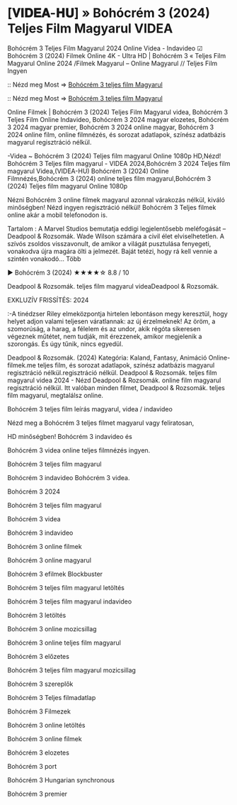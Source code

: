 # [𝐕𝐈𝐃𝐄𝐀-𝐇𝐔] » Bohócrém 3 (2024) Teljes Film Magyarul VIDEA

Bohócrém 3 Teljes Film Magyarul 2024 Online Videa - Indavideo ☑ Bohócrém 3 (2024) Filmek Online 4K - Ultra HD | Bohócrém 3 « Teljes Film Magyarul Online 2024 /Filmek Magyarul – Online Magyarul // Teljes Film Ingyen


:: Nézd meg Most => [Bohócrém 3 teljes film Magyarul](https://stream.dcine.pro/hu/movie/1034541)

:: Nézd meg Most => [Bohócrém 3 teljes film Magyarul](https://stream.dcine.pro/hu/movie/1034541)



Online Filmek | Bohócrém 3 (2024) Teljes Film Magyarul videa, Bohócrém 3 Teljes Film Online Indavideo, Bohócrém 3 2024 magyar elozetes, Bohócrém 3 2024 magyar premier, Bohócrém 3 2024 online magyar, Bohócrém 3 2024 online film, online filmnézés, és sorozat adatlapok, színész adatbázis magyarul regisztráció nélkül.

-Videa ~ Bohócrém 3 (2024) Teljes film magyarul Online 1080p HD,Nézd! Bohócrém 3 Teljes film magyarul - VIDEA 2024,Bohócrém 3 2024 Teljes film magyarul Videa,(VIDEA-HU) Bohócrém 3 (2024) Online Filmnézés,Bohócrém 3 (2024) online teljes film magyarul,Bohócrém 3 (2024) Teljes film magyarul Online 1080p

Nézni Bohócrém 3 online filmek magyarul azonnal várakozás nélkül, kiváló minőségben! Nézd ingyen regisztráció nélkül! Bohócrém 3 Teljes filmek online akár a mobil telefonodon is.

Tartalom : A Marvel Studios bemutatja eddigi legjelentősebb meléfogását – Deadpool & Rozsomák. Wade Wilson számára a civil élet elviselhetetlen. A szívós zsoldos visszavonult, de amikor a világát pusztulása fenyegeti, vonakodva újra magára ölti a jelmezét. Baját tetézi, hogy rá kell vennie a szintén vonakodó… Több

▶️ Bohócrém 3 (2024) ★★★★☆ 8.8 / 10

Deadpool & Rozsomák. teljes film magyarul videaDeadpool & Rozsomák.

EXKLUZÍV FRISSÍTÉS: 2024

:-A tinédzser Riley elmeközpontja hirtelen lebontáson megy keresztül, hogy helyet adjon valami teljesen váratlannak: az új érzelmeknek! Az öröm, a szomorúság, a harag, a félelem és az undor, akik régóta sikeresen végeznek műtétet, nem tudják, mit érezzenek, amikor megjelenik a szorongás. És úgy tűnik, nincs egyedül.

Deadpool & Rozsomák. (2024) Kategória: Kaland, Fantasy, Animáció Online-filmek.me teljes film, és sorozat adatlapok, színész adatbázis magyarul regisztráció nélkül.regisztráció nélkül. Deadpool & Rozsomák. teljes film magyarul videa 2024 - Nézd Deadpool & Rozsomák. online film magyarul regisztráció nélkül. Itt valóban minden filmet, Deadpool & Rozsomák. teljes film magyarul, megtalálsz online.

Bohócrém 3 teljes film leírás magyarul, videa / indavideo

Nézd meg a Bohócrém 3 teljes filmet magyarul vagy feliratosan,

HD minőségben! Bohócrém 3 indavideo és

Bohócrém 3 videa online teljes filmnézés ingyen.

Bohócrém 3 teljes film magyarul

Bohócrém 3 indavideo Bohócrém 3 videa.

Bohócrém 3 2024

Bohócrém 3 teljes film magyarul

Bohócrém 3 videa

Bohócrém 3 indavideo

Bohócrém 3 online filmek

Bohócrém 3 online magyarul

Bohócrém 3 efilmek Blockbuster

Bohócrém 3 teljes film magyarul letöltés

Bohócrém 3 teljes film magyarul indavideo

Bohócrém 3 letöltés

Bohócrém 3 online mozicsillag

Bohócrém 3 online teljes film magyarul

Bohócrém 3 előzetes

Bohócrém 3 teljes film magyarul mozicsillag

Bohócrém 3 szereplők

Bohócrém 3 Teljes filmadatlap

Bohócrém 3 Filmezek

Bohócrém 3 online letöltés

Bohócrém 3 online filmek

Bohócrém 3 elozetes

Bohócrém 3 port

Bohócrém 3 Hungarian synchronous

Bohócrém 3 premier
